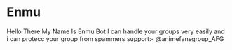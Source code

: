 # Enmu
Hello There My Name Is Enmu Bot
I can handle your groups very easily 
and i can protecc your group from spammers
support:- @animefansgroup_AFG
